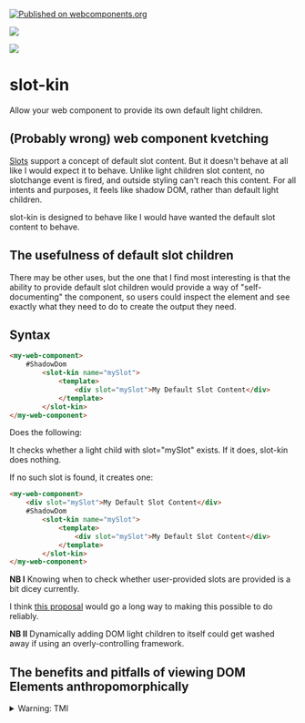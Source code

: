 [![Published on webcomponents.org](https://img.shields.io/badge/webcomponents.org-published-blue.svg)](https://www.webcomponents.org/element/slot-kin)

<a href="https://nodei.co/npm/slot-kin/"><img src="https://nodei.co/npm/slot-kin.png"></a>

<img src="https://badgen.net/bundlephobia/minzip/slot-kin">

# slot-kin

Allow your web component to provide its own default light children.

## (Probably wrong) web component kvetching

[Slots](https://developer.mozilla.org/en-US/docs/Web/Web_Components/Using_templates_and_slots#Adding_flexibility_with_slots) support a concept of default slot content.  But it doesn't behave at all like I would expect it to behave.  Unlike light children slot content, no slotchange event is fired, and outside styling can't reach this content.  For all intents and purposes, it feels like shadow DOM, rather than default light children. 

slot-kin is designed to behave like I would have wanted the default slot content to behave.

## The usefulness of default slot children

There may be other uses, but the one that I find most interesting is that the ability to provide default slot children would provide a way of "self-documenting" the component, so users could inspect the element and see exactly what they need to do to create the output they need.


## Syntax

```html
<my-web-component>
    #ShadowDom
        <slot-kin name="mySlot">
            <template>
                <div slot="mySlot">My Default Slot Content</div>
            </template>
        </slot-kin>
</my-web-component>
```
Does the following:

It checks whether a light child with slot="mySlot" exists.  If it does, slot-kin does nothing.  

If no such slot is found, it creates one:

```html
<my-web-component>
    <div slot="mySlot">My Default Slot Content</div>
    #ShadowDom
        <slot-kin name="mySlot">
            <template>
                <div slot="mySlot">My Default Slot Content</div>
            </template>
        </slot-kin>
</my-web-component>
```

**NB I** Knowing when to check whether user-provided slots are provided is a bit dicey currently.

I think [this proposal](https://github.com/w3c/webcomponents/issues/809) would go a long way to making this possible to do reliably.

**NB II**  Dynamically adding DOM light children to itself could get washed away if using an overly-controlling framework.

## The benefits and pitfalls of viewing DOM Elements anthropomorphically 

<details>
  <summary>Warning:  TMI</summary>

Just in case anyone actually read the previous sentence and made a connection I didn't intend:  The previous sentence was typed as a kind of afterthought.  

I was really focused at the time on a parallel issue of how to handle passing the same children downward through multiple slot elements without deleting / adding (still not sure what the proper way to do that is), which seems not good for performance reasons.  

I was going to give it the name "slot-nik", based on the Urban Dictionary definition:  

>Someone whose fanatical devotion to or reverent need for the deliberation of minutia slows you down, especially in some kind of line.

I decided against it, because it seemed it might have slightly negative overtones to a particular ethnic group.

This made me think about the opposite direction, so I thought it would make sense to name this element slot-kin, which seemed more friendly in nature to the same ethnic group, and actually fit the description of what this element is trying to achieve quite nicely.

I had no conscious intention of bringing up any other disturbing connotations, and it isn't at all fair to lay that on anyone.  I can't rule out the possibility that my subsconscious was playing tricks on me, so apologies.

I think it is quite natural, after working with the DOM for a number of years, to think of those elements as concious beings, as it makes reasoning about them quite a bit easier, at least for me.  I find it a nice way to add a little humor to the situation, too, when appropriate.  The fact that there are "parents" and "children" and "siblings" makes the comparison almost unavoidable, I would think.

I realize now that when you combine all these things together, all sorts of unfair comparisons can be made, like "hiding children in the shadows from a big bad framework", or comparisons to the frightning phrase "we will replace you".  Who knows if that's a factor in why I never developed a fondness for a popular framework of the day, perhaps irrationally so?

Perhaps it has caused me to become overly biased in favor of hiding (via display:none) rather than deleting children when no longer needed, in order to hold on to their "memories".  This might not always be the right choice, especially on a low-memory device.

All this thinking brings me back to a personal story, and taking comfort in the observation that I'm probably not alone in this tendency of thinking  hyper-anthropomorphically, and that it isn't limited to DOM Elements.

When I was growing up, my fairly recently deceased mother used to recount a story where she had a pleasant dream where she was cutting me up into pieces, and wasn't worried about it at all, because she knew she would be able to put me back together again.  When she woke up, she (recursively) felt guilty about *not* feeling guilty about it.

Then she realized she was projecting me onto her Fortran program she was improving at work.  There was no word for it at the time -- I guess she was "refactoring" her program, and me both, which is a good representation of how devoted she was to raising me right.

So I guess this component, such as it is, is in loving memory to her.  

</details>

 








